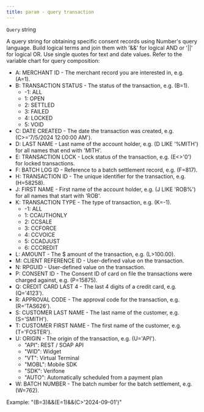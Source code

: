 ```yaml
---
title: param - query transaction
---
```


`Query` string

A query string for obtaining specific consent records using Number's query language. Build logical terms and join them with '&&' for logical AND or '||' for logical OR. Use single quotes for text and date values. Refer to the variable chart for query composition:

* A: MERCHANT ID - The merchant record you are interested in, e.g. (A=1).
* B: TRANSACTION STATUS - The status of the transaction, e.g. (B=1).
  * -1: ALL
  * 1: OPEN
  * 2: SETTLED
  * 3: FAILED
  * 4: LOCKED
  * 5: VOID
* C: DATE CREATED - The date the transaction was created, e.g. (C>='7/5/2024 12:00:00 AM').
* D: LAST NAME - Last name of the account holder, e.g. (D LIKE '%MITH') for all names that end with 'MITH'.
* E: TRANSACTION LOCK - Lock status of the transaction, e.g. (E<>'0') for locked transactions.
* F: BATCH LOG ID - Reference to a batch settlement record, e.g. (F=817).
* H: TRANSACTION ID - The unique identifier for the transaction, e.g. (H=58258).
* J: FIRST NAME - First name of the account holder, e.g. (J LIKE 'ROB%') for all names that start with 'ROB'.
* K: TRANSACTION TYPE - The type of transaction, e.g. (K=-1).
  * -1: ALL
  * 1: CCAUTHONLY
  * 2: CCSALE
  * 3: CCFORCE
  * 4: CCVOICE
  * 5: CCADJUST
  * 6: CCCREDIT
* L: AMOUNT - The $ amount of the transaction, e.g. (L>100.00).
* M: CLIENT REFERENCE ID - User-defined value on the transaction.
* N: RPGUID - User-defined value on the transaction.
* P: CONSENT ID - The Consent ID of card on file the transactions were charged against, e.g. (P=15875).
* Q: CREDIT CARD LAST 4 - The last 4 digits of a credit card, e.g. (Q='4123').
* R: APPROVAL CODE - The approval code for the transaction, e.g. (R='TAS626').
* S: CUSTOMER LAST NAME - The last name of the customer, e.g. (S='SMITH').
* T: CUSTOMER FIRST NAME - The first name of the customer, e.g. (T='FOSTER').
* U: ORIGIN - The origin of the transaction, e.g. (U='API').
  * "API": REST / SOAP API
  * "WID": Widget
  * "VT": Virtual Terminal
  * "MOBL": Mobile SDK
  * "SDK": Verifone
  * "AUTO": Automatically scheduled from a payment plan
* W: BATCH NUMBER - The batch number for the batch settlement, e.g. (W=762).

Example: "(B=3)&&(E=1)&&(C>'2024-09-01')"
